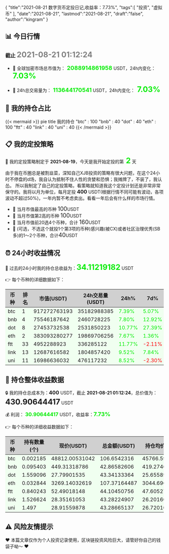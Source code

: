{
  "title":"2021-08-21 数字货币定投日记,收益率：7.73%",
  "tags":[
    "投资",
    "虚拟币"
  ],
  "date":"2021-08-21",
  "lastmod":"2021-08-21",
  "draft":"false",
  "author":"kingram"
}

##  📊 今日行情
### 截止 <font color=grey size=5 >**2021-08-21 01:12:24**</font>
- 🍖 全球加密市场总市值为：<font color=#00EC00 size=4 > **2088914861958**</font> USDT，24h内变化：<font color=#00EC00 size=5 > **7.03%**</font>

- 🍤 24h总交易量为：<font color=#00EC00 size=4 > **113644170541**</font> USDT，24h内变化：<font color=#00EC00 size=5 > **7.03%**</font>

## 🎨 我的持仓占比
{{< mermaid >}}
pie title 我的持仓
	"btc" : 100
	"bnb" : 40
	"dot" : 40
	"eth" : 100
	"ftt" : 40
	"link" : 40
	"uni" : 40
{{< /mermaid >}}

## 📋 我的定投策略
📎 我的定投策略制定于 **2021-08-19**，今天是我开始定投的第<font color=#00EC00 size=5 > **2**</font> 天

<div>由于我在币圈总是被割韭菜，深知自己XJB投资的策略有很大问题，在这个24小时不停盘的d场，我自认为抵制不住人性的贪婪和恐惧；我摊牌了，不装了，我认怂。
所以我制定了自己的定投策略，看策略就知道我这个定投计划还是非常非常保守的。我将以月为单位，每月定投 <font size=3 ><strong> 400 </strong></font> USDT(根据行情不同可能有波动，各项波动不超过50%)，一年内暂不考虑卖出。看看一年后会有什么样的市场行情。</div>

- 🥇 当月市值最高的币种 <font size=4 >100</font>USDT
- 🥈 当月市值第2高的币种 <font size=4 >100</font>USDT
- 🥉 当月市值前20选4个币种，合计 <font size=4 >160</font>USDT
- 🏅 (可选，不选这个就投1个第3项的币种)感兴趣(被CX)或者社区治理优秀(SB多)的1～2个币种，合计<font size=4 >40</font>USDT

## ⏰ 24小时收益情况
📌 过去的24小时我的持仓总收益为：<font color=#00EC00 size=5 >**34.11219182**</font> USDT

👉 每个币种的详细数据如下：
<table>
    <thead><tr bgcolor="#d0d0d0" ><th>币种</th><th>排名</th><th>市值(USDT)</th><th>24h交易量(USDT)</th><th>24h%</th><th>7d%</th><th>24h收益</th></tr></thead>
    <tbody>
    <tr>
        <td bgcolor=#F0FFF0>btc</td>
        <td bgcolor=#F0FFF0>1</td>
        <td bgcolor=#F0FFF0>917272763193</td>
        <td bgcolor=#F0FFF0>35182988385</td>
        <td bgcolor=#F0FFF0><font color=#00EC00>7.39%</font></td>
        <td bgcolor=#F0FFF0><font color=#00EC00>5.07%</font></td>
        <td bgcolor=#F0FFF0><font color=#00EC00 size=3 ><strong>7.33942025</strong></font></td>
    </tr>
    <tr>
        <td bgcolor=#F0FFF0>bnb</td>
        <td bgcolor=#F0FFF0>4</td>
        <td bgcolor=#F0FFF0>75546187642</td>
        <td bgcolor=#F0FFF0>2460728225</td>
        <td bgcolor=#F0FFF0><font color=#00EC00>7.80%</font></td>
        <td bgcolor=#F0FFF0><font color=#00EC00>12.92%</font></td>
        <td bgcolor=#F0FFF0><font color=#00EC00 size=3 ><strong>3.10181433</strong></font></td>
    </tr>
    <tr>
        <td bgcolor=#F0FFF0>dot</td>
        <td bgcolor=#F0FFF0>8</td>
        <td bgcolor=#F0FFF0>27453732538</td>
        <td bgcolor=#F0FFF0>2531850223</td>
        <td bgcolor=#F0FFF0><font color=#00EC00>10.77%</font></td>
        <td bgcolor=#F0FFF0><font color=#00EC00>27.39%</font></td>
        <td bgcolor=#F0FFF0><font color=#00EC00 size=3 ><strong>4.21505807</strong></font></td>
    </tr>
    <tr>
        <td bgcolor=#F0FFF0>eth</td>
        <td bgcolor=#F0FFF0>2</td>
        <td bgcolor=#F0FFF0>383093280277</td>
        <td bgcolor=#F0FFF0>19869706256</td>
        <td bgcolor=#F0FFF0><font color=#00EC00>7.67%</font></td>
        <td bgcolor=#F0FFF0><font color=#00EC00>1.36%</font></td>
        <td bgcolor=#F0FFF0><font color=#00EC00 size=3 ><strong>7.64862458</strong></font></td>
    </tr>
    <tr>
        <td bgcolor=#F0FFF0>ftt</td>
        <td bgcolor=#F0FFF0>33</td>
        <td bgcolor=#F0FFF0>4952288923</td>
        <td bgcolor=#F0FFF0>336285122</td>
        <td bgcolor=#F0FFF0><font color=#00EC00>11.77%</font></td>
        <td bgcolor=#F0FFF0><font color=#FF0000>-2.11%</font></td>
        <td bgcolor=#F0FFF0><font color=#00EC00 size=3 ><strong>4.64427654</strong></font></td>
    </tr>
    <tr>
        <td bgcolor=#F0FFF0>link</td>
        <td bgcolor=#F0FFF0>13</td>
        <td bgcolor=#F0FFF0>12687616582</td>
        <td bgcolor=#F0FFF0>1804857420</td>
        <td bgcolor=#F0FFF0><font color=#00EC00>9.52%</font></td>
        <td bgcolor=#F0FFF0><font color=#00EC00>7.84%</font></td>
        <td bgcolor=#F0FFF0><font color=#00EC00 size=3 ><strong>3.76347235</strong></font></td>
    </tr>
    <tr>
        <td bgcolor=#F0FFF0>uni</td>
        <td bgcolor=#F0FFF0>11</td>
        <td bgcolor=#F0FFF0>16986636032</td>
        <td bgcolor=#F0FFF0>476117232</td>
        <td bgcolor=#F0FFF0><font color=#00EC00>8.52%</font></td>
        <td bgcolor=#F0FFF0><font color=#FF0000>-2.30%</font></td>
        <td bgcolor=#F0FFF0><font color=#00EC00 size=3 ><strong>3.3995257</strong></font></td>
    </tr>
    </tbody>
</table>

## 🎯 持仓整体收益数据

🔒 我的持仓总成本为：<font size=3 >**400**</font> USDT，截止 **2021-08-21 01:12:24**，总价值为：<font  size=5 >**430.90644417**</font> USDT

💰 利润： <font color=#00EC00 size=3 >**30.90644417**</font> USDT，收益率：<font color=#00EC00 size=4 >**7.73%**</font>

👉 每个币种的详细收益数据如下：

<table>
    <thead><tr bgcolor="#d0d0d0" ><th>币种</th><th>持有数量(个)</th><th>现价(USDT)</th><th>总金额(USDT)</th><th>持仓均价(USDT)</th><th>成本(USDT)</th><th>利润(USDT)</th><th>收益率</th></tr></thead>
    <tbody>
    <tr>
        <td bgcolor=#F0FFF0>btc</td>
        <td bgcolor=#F0FFF0>0.002185</td>
        <td bgcolor=#F0FFF0>48812.00531042</td>
        <td bgcolor=#F0FFF0>106.6542316</td>
        <td bgcolor=#F0FFF0>45766.59038902</td>
        <td bgcolor=#F0FFF0>100</td>
        <td bgcolor=#F0FFF0>6.6542316</td>
        <td bgcolor=#F0FFF0><font color=#00EC00 size=3 ><strong>6.65%</strong></font></td>
    </tr>
    <tr>
        <td bgcolor=#F0FFF0>bnb</td>
        <td bgcolor=#F0FFF0>0.095403</td>
        <td bgcolor=#F0FFF0>449.31318786</td>
        <td bgcolor=#F0FFF0>42.86582606</td>
        <td bgcolor=#F0FFF0>419.27402702</td>
        <td bgcolor=#F0FFF0>40</td>
        <td bgcolor=#F0FFF0>2.86582606</td>
        <td bgcolor=#F0FFF0><font color=#00EC00 size=3 ><strong>7.16%</strong></font></td>
    </tr>
    <tr>
        <td bgcolor=#F0FFF0>dot</td>
        <td bgcolor=#F0FFF0>1.559096</td>
        <td bgcolor=#F0FFF0>27.79901535</td>
        <td bgcolor=#F0FFF0>43.34133364</td>
        <td bgcolor=#F0FFF0>25.6558929</td>
        <td bgcolor=#F0FFF0>40</td>
        <td bgcolor=#F0FFF0>3.34133364</td>
        <td bgcolor=#F0FFF0><font color=#00EC00 size=3 ><strong>8.35%</strong></font></td>
    </tr>
    <tr>
        <td bgcolor=#F0FFF0>eth</td>
        <td bgcolor=#F0FFF0>0.032844</td>
        <td bgcolor=#F0FFF0>3269.14032619</td>
        <td bgcolor=#F0FFF0>107.37164487</td>
        <td bgcolor=#F0FFF0>3044.69613933</td>
        <td bgcolor=#F0FFF0>100</td>
        <td bgcolor=#F0FFF0>7.37164487</td>
        <td bgcolor=#F0FFF0><font color=#00EC00 size=3 ><strong>7.37%</strong></font></td>
    </tr>
    <tr>
        <td bgcolor=#F0FFF0>ftt</td>
        <td bgcolor=#F0FFF0>0.840243</td>
        <td bgcolor=#F0FFF0>52.49018148</td>
        <td bgcolor=#F0FFF0>44.10450756</td>
        <td bgcolor=#F0FFF0>47.60527609</td>
        <td bgcolor=#F0FFF0>40</td>
        <td bgcolor=#F0FFF0>4.10450756</td>
        <td bgcolor=#F0FFF0><font color=#00EC00 size=3 ><strong>10.26%</strong></font></td>
    </tr>
    <tr>
        <td bgcolor=#F0FFF0>link</td>
        <td bgcolor=#F0FFF0>1.526624</td>
        <td bgcolor=#F0FFF0>28.35161053</td>
        <td bgcolor=#F0FFF0>43.28224907</td>
        <td bgcolor=#F0FFF0>26.20160563</td>
        <td bgcolor=#F0FFF0>40</td>
        <td bgcolor=#F0FFF0>3.28224907</td>
        <td bgcolor=#F0FFF0><font color=#00EC00 size=3 ><strong>8.21%</strong></font></td>
    </tr>
    <tr>
        <td bgcolor=#F0FFF0>uni</td>
        <td bgcolor=#F0FFF0>1.497</td>
        <td bgcolor=#F0FFF0>28.91559878</td>
        <td bgcolor=#F0FFF0>43.28665137</td>
        <td bgcolor=#F0FFF0>26.72010688</td>
        <td bgcolor=#F0FFF0>40</td>
        <td bgcolor=#F0FFF0>3.28665137</td>
        <td bgcolor=#F0FFF0><font color=#00EC00 size=3 ><strong>8.22%</strong></font></td>
    </tr>
    </tbody>
</table>

## ⚠️ 风险友情提示
❤️ 本篇文章仅作为个人投资记录使用，区块链投资风险巨大，请管好你自己的钱袋子呦～ ❤️